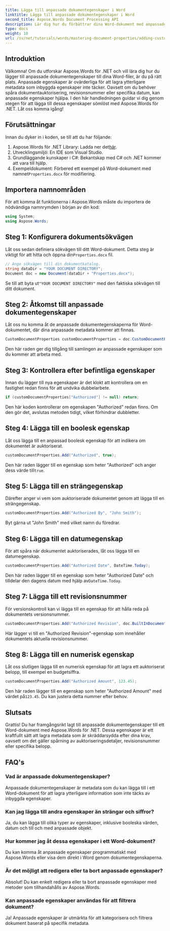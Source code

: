 ```yaml
---
title: Lägga till anpassade dokumentegenskaper i Word
linktitle: Lägga till anpassade dokumentegenskaper i Word
second_title: Aspose.Words Document Processing API
description: Lär dig hur du förbättrar dina Word-dokument med anpassade dokumentegenskaper med Aspose.Words för .NET. Denna omfattande guide leder dig genom processen.
type: docs
weight: 10
url: /sv/net/tutorials/words/mastering-document-properties/adding-custom-document-properties-in-word/
---
```

## Introduktion

Välkomna! Om du utforskar Aspose.Words för .NET och vill lära dig hur du lägger till anpassade dokumentegenskaper till dina Word-filer, är du på rätt plats. Anpassade egenskaper är ovärderliga för att lagra ytterligare metadata som inbyggda egenskaper inte täcker. Oavsett om du behöver spåra dokumentauktorisering, revisionsnummer eller specifika datum, kan anpassade egenskaper hjälpa. I den här handledningen guidar vi dig genom stegen för att lägga till dessa egenskaper sömlöst med Aspose.Words för .NET. Låt oss komma igång!

## Förutsättningar

Innan du dyker in i koden, se till att du har följande:

1.  Aspose.Words för .NET Library: Ladda ner det[här](https://releases.aspose.com/words/net/).
2. Utvecklingsmiljö: En IDE som Visual Studio.
3. Grundläggande kunskaper i C#: Bekantskap med C# och .NET kommer att vara till hjälp.
4.  Exempeldokument: Förbered ett exempel på Word-dokument med namnet`Properties.docx` för modifiering.

## Importera namnområden

För att komma åt funktionerna i Aspose.Words måste du importera de nödvändiga namnrymden i början av din kod:

```csharp
using System;
using Aspose.Words;
```

## Steg 1: Konfigurera dokumentsökvägen

 Låt oss sedan definiera sökvägen till ditt Word-dokument. Detta steg är viktigt för att hitta och öppna din`Properties.docx` fil.

```csharp
// Ange sökvägen till din dokumentkatalog.
string dataDir = "YOUR DOCUMENT DIRECTORY";
Document doc = new Document(dataDir + "Properties.docx");
```

 Se till att byta ut`"YOUR DOCUMENT DIRECTORY"` med den faktiska sökvägen till ditt dokument.

## Steg 2: Åtkomst till anpassade dokumentegenskaper

Låt oss nu komma åt de anpassade dokumentegenskaperna för Word-dokumentet, där dina anpassade metadata kommer att finnas.

```csharp
CustomDocumentProperties customDocumentProperties = doc.CustomDocumentProperties;
```

Den här raden ger dig tillgång till samlingen av anpassade egenskaper som du kommer att arbeta med.

## Steg 3: Kontrollera efter befintliga egenskaper

Innan du lägger till nya egenskaper är det klokt att kontrollera om en fastighet redan finns för att undvika dubbelarbete.

```csharp
if (customDocumentProperties["Authorized"] != null) return;
```

Den här koden kontrollerar om egenskapen "Authorized" redan finns. Om den gör det, avslutas metoden tidigt, vilket förhindrar dubbletter.

## Steg 4: Lägga till en boolesk egenskap

Låt oss lägga till en anpassad boolesk egenskap för att indikera om dokumentet är auktoriserat.

```csharp
customDocumentProperties.Add("Authorized", true);
```

 Den här raden lägger till en egenskap som heter "Authorized" och anger dess värde till`true`.

## Steg 5: Lägga till en strängegenskap

Därefter anger vi vem som auktoriserade dokumentet genom att lägga till en strängegenskap.

```csharp
customDocumentProperties.Add("Authorized By", "John Smith");
```

Byt gärna ut "John Smith" med vilket namn du föredrar.

## Steg 6: Lägga till en datumegenskap

För att spåra när dokumentet auktoriserades, låt oss lägga till en datumegenskap.

```csharp
customDocumentProperties.Add("Authorized Date", DateTime.Today);
```

 Den här raden lägger till en egenskap som heter "Authorized Date" och tilldelar den dagens datum med hjälp av`DateTime.Today`.

## Steg 7: Lägga till ett revisionsnummer

För versionskontroll kan vi lägga till en egenskap för att hålla reda på dokumentets versionsnummer.

```csharp
customDocumentProperties.Add("Authorized Revision", doc.BuiltInDocumentProperties.RevisionNumber);
```

Här lägger vi till en "Authorized Revision"-egenskap som innehåller dokumentets aktuella revisionsnummer.

## Steg 8: Lägga till en numerisk egenskap

Låt oss slutligen lägga till en numerisk egenskap för att lagra ett auktoriserat belopp, till exempel en budgetsiffra.

```csharp
customDocumentProperties.Add("Authorized Amount", 123.45);
```

 Den här raden lägger till en egenskap som heter "Authorized Amount" med värdet på`123.45`. Du kan justera detta nummer efter behov.

## Slutsats

Grattis! Du har framgångsrikt lagt till anpassade dokumentegenskaper till ett Word-dokument med Aspose.Words för .NET. Dessa egenskaper är ett kraftfullt sätt att lagra metadata som är skräddarsydda efter dina krav, oavsett om det gäller spårning av auktoriseringsdetaljer, revisionsnummer eller specifika belopp.

## FAQ's

### Vad är anpassade dokumentegenskaper?
Anpassade dokumentegenskaper är metadata som du kan lägga till i ett Word-dokument för att lagra ytterligare information som inte täcks av inbyggda egenskaper.

### Kan jag lägga till andra egenskaper än strängar och siffror?
Ja, du kan lägga till olika typer av egenskaper, inklusive booleska värden, datum och till och med anpassade objekt.

### Hur kommer jag åt dessa egenskaper i ett Word-dokument?
Du kan komma åt anpassade egenskaper programmatiskt med Aspose.Words eller visa dem direkt i Word genom dokumentegenskaperna.

### Är det möjligt att redigera eller ta bort anpassade egenskaper?
Absolut! Du kan enkelt redigera eller ta bort anpassade egenskaper med metoder som tillhandahålls av Aspose.Words.

### Kan anpassade egenskaper användas för att filtrera dokument?
Ja! Anpassade egenskaper är utmärkta för att kategorisera och filtrera dokument baserat på specifik metadata.